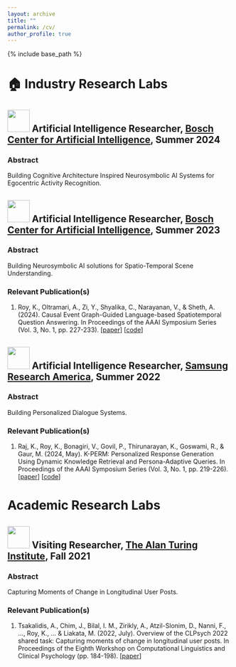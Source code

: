 ```yaml
---
layout: archive
title: ""
permalink: /cv/
author_profile: true
---
```


{% include base_path %}

🏠 Industry Research Labs
======

## <img src="https://github.com/kauroy1994/home/assets/57400980/8891649c-c178-41b9-8182-18d9c138fc95" width="50" height="50"> Artificial Intelligence Researcher, [Bosch Center for Artificial Intelligence](https://www.bosch-ai.com/), Summer 2024
###  Abstract
Building Cognitive Architecture Inspired Neurosymbolic AI Systems for Egocentric Activity Recognition.

## <img src="https://github.com/kauroy1994/home/assets/57400980/8891649c-c178-41b9-8182-18d9c138fc95" width="50" height="50"> Artificial Intelligence Researcher, [Bosch Center for Artificial Intelligence](https://www.bosch-ai.com/), Summer 2023
###  Abstract
Building Neurosymbolic AI solutions for Spatio-Temporal Scene Understanding.
### Relevant Publication(s)
1. Roy, K., Oltramari, A., Zi, Y., Shyalika, C., Narayanan, V., & Sheth, A. (2024). Causal Event Graph-Guided Language-based Spatiotemporal Question Answering. In Proceedings of the AAAI Symposium Series (Vol. 3, No. 1, pp. 227-233). [[paper](https://ojs.aaai.org/index.php/AAAI-SS/article/view/31204)] [[code](https://github.com/kauroy1994/CEG-QA)]

## <img src="https://github.com/kauroy1994/home/assets/57400980/fb8570c9-f216-43e4-ad94-7e34d435e81f" width="50" height="50"> Artificial Intelligence Researcher, [Samsung Research America](https://www.linkedin.com/company/sra-samsungreasearchamerica/), Summer 2022
###  Abstract
Building Personalized Dialogue Systems.

### Relevant Publication(s)
1. Raj, K., Roy, K., Bonagiri, V., Govil, P., Thirunarayan, K., Goswami, R., & Gaur, M. (2024, May). K-PERM: Personalized Response Generation Using Dynamic Knowledge Retrieval and Persona-Adaptive Queries. In Proceedings of the AAAI Symposium Series (Vol. 3, No. 1, pp. 219-226). [[paper](https://ojs.aaai.org/index.php/AAAI-SS/article/view/31203)] [[code](https://github.com/kanak8278/DialogKPERM)]

Academic Research Labs
======

## <img src="https://github.com/kauroy1994/home/assets/57400980/9b93393b-d4ae-49c0-8530-38e054fc5dda" width="50" height="50"> Visiting Researcher, [The Alan Turing Institute](https://www.linkedin.com/school/the-alan-turing-institute/), Fall 2021
###  Abstract
Capturing Moments of Change in Longitudinal User Posts.

### Relevant Publication(s)
1. Tsakalidis, A., Chim, J., Bilal, I. M., Zirikly, A., Atzil-Slonim, D., Nanni, F., ..., Roy, K., ... & Liakata, M. (2022, July). Overview of the CLPsych 2022 shared task: Capturing moments of change in longitudinal user posts. In Proceedings of the Eighth Workshop on Computational Linguistics and Clinical Psychology (pp. 184-198). [[paper](https://aclanthology.org/2022.clpsych-1.16.pdf)]
